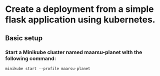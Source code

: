 # Create a deployment from a simple flask application using kubernetes.

## Basic setup

### Start a Minikube cluster named maarsu-planet with the following command:
	minikube start --profile maarsu-planet


